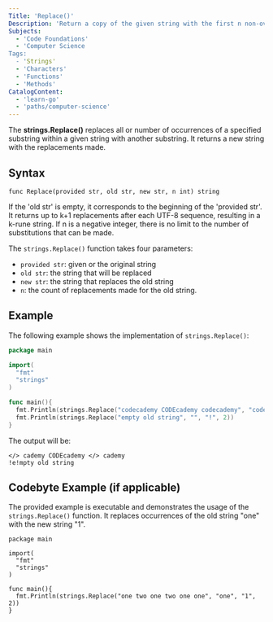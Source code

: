 ```yaml
---
Title: 'Replace()' 
Description: 'Return a copy of the given string with the first n non-overlapping instances of old replaced by new one.' 
Subjects: 
  - 'Code Foundations'
  - 'Computer Science
Tags: 
  - 'Strings'
  - 'Characters'
  - 'Functions'
  - 'Methods'
CatalogContent: 
  - 'learn-go'
  - 'paths/computer-science'
---
```


The **strings.Replace()** replaces all or number of occurrences of a specified substring within a given string with another substring. It returns a new string with the replacements made.

## Syntax

```pseudo
func Replace(provided str, old str, new str, n int) string
```

If the 'old str' is empty, it corresponds to the beginning of the 'provided str'. It returns up to k+1 replacements after each UTF-8 sequence, resulting in a k-rune string. If n is a negative integer, there is no limit to the number of substitutions that can be made.

The `strings.Replace()` function takes four parameters:

- `provided str`: given or the original string
- `old str`: the string that will be replaced
- `new str`: the string that replaces the old string
- `n`: the count of replacements made for the old string.

## Example

The following example shows the implementation of `strings.Replace()`:

```go
package main

import(
  "fmt"
  "strings"
)

func main(){
  fmt.Println(strings.Replace("codecademy CODEcademy codecademy", "code", "</> ", -1))
  fmt.Println(strings.Replace("empty old string", "", "!", 2))
}
```

The output will be:

```shell
</> cademy CODEcademy </> cademy
!e!mpty old string
```

## Codebyte Example (if applicable)

The provided example is executable and demonstrates the usage of the `strings.Replace()` function. It replaces occurrences of the old string "one" with the new string "1".

```codebyte/golang
package main

import(
  "fmt"
  "strings"
)

func main(){
  fmt.Println(strings.Replace("one two one two one one", "one", "1", 2))
}
```
